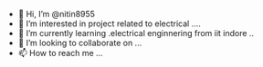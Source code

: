 - 👋 Hi, I’m @nitin8955
- 👀 I’m interested in project related to electrical ....
- 🌱 I’m currently learning .electrical enginnering  from iit indore ..
- 💞️ I’m looking to collaborate on ...
- 📫 How to reach me ...

<!---
nitin8955/nitin8955 is a ✨ special ✨ repository because its `README.md` (this file) appears on your GitHub profile.
You can click the Preview link to take a look at your changes.
--->
